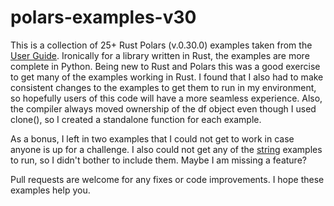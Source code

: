 # polars-examples-v30

This is a collection of 25+ Rust Polars (v.0.30.0) examples taken from the [User Guide](https://pola-rs.github.io/polars-book/user-guide/).  Ironically for a library written in Rust, the examples are more complete in Python.  Being new to Rust and Polars this was a good exercise to get many of the examples working in Rust.  I found that I also had to make consistent changes to the examples to get them to run in my environment, so hopefully users of this code will have a more seamless experience.  Also, the compiler always moved ownership of the df object even though I used clone(), so I created a standalone function for each example.

As a bonus, I left in two examples that I could not get to work in case anyone is up for a challenge.  I also could not get any of the [string](https://pola-rs.github.io/polars-book/user-guide/expressions/strings/) examples to run, so I didn't bother to include them.  Maybe I am missing a feature?

Pull requests are welcome for any fixes or code improvements.  I hope these examples help you.